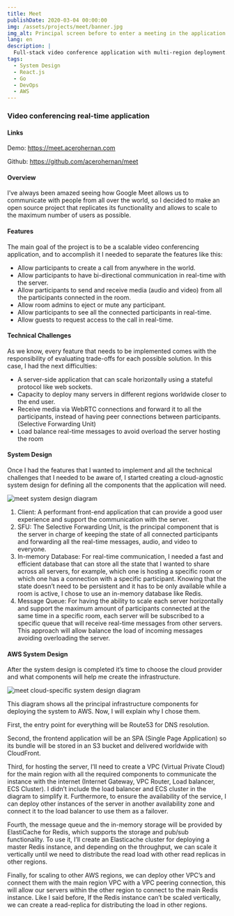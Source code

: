 ```yaml
---
title: Meet
publishDate: 2020-03-04 00:00:00
img: /assets/projects/meet/banner.jpg
img_alt: Principal screen before to enter a meeting in the application
lang: en
description: |
  Full-stack video conference application with multi-region deployment. Frontend in React.js and backend with Go.
tags:
  - System Design
  - React.js
  - Go
  - DevOps
  - AWS
---
```


### Video conferencing real-time application

#### Links

Demo: <a href="https://meet.acerohernan.com" target="_blank">https://meet.acerohernan.com</a>

Github: <a href="https://github.com/acerohernan/meet" target="_blank">https://github.com/acerohernan/meet</a>

#### Overview

I’ve always been amazed seeing how Google Meet allows us to communicate with people from all over the world, so I decided to make an open source project that replicates its functionality and allows to scale to the maximum number of users as possible.

#### Features

The main goal of the project is to be a scalable video conferencing application, and to accomplish it I needed to separate the features like this:  

- Allow participants to create a call from anywhere in the world.
- Allow participants to have bi-directional communication in real-time with the server.
- Allow participants to send and receive media (audio and video) from all the participants connected in the room.
- Allow room admins to eject or mute any participant.
- Allow participants to see all the connected participants in real-time.
- Allow guests to request access to the call in real-time.

#### Technical Challenges

As we know, every feature that needs to be implemented comes with the responsibility of evaluating trade-offs for each possible solution. In this case, I had the next difficulties:

- A server-side application that can scale horizontally using a stateful protocol like web sockets.
- Capacity to deploy many servers in different regions worldwide closer to the end user.
- Receive media via WebRTC connections and forward it to all the participants, instead of having peer connections between participants. (Selective Forwarding Unit)
- Load balance real-time messages to avoid overload the server hosting the room

#### System Design

Once I had the features that I wanted to implement and all the technical challenges that I needed to be aware of, I started creating a cloud-agnostic system design for defining all the components that the application will need.

<img src="/assets/projects/meet/system-design.png" alt="meet system design diagram" />

1. Client: A performant front-end application that can provide a good user experience and support the communication with the server.
2. SFU: The Selective Forwarding Unit, is the principal component that is the server in charge of keeping the state of all connected participants and forwarding all the real-time messages, audio, and video to everyone.
3. In-memory Database: For real-time communication, I needed a fast and efficient database that can store all the state that I wanted to share across all servers, for example, which one is hosting a specific room or which one has a connection with a specific participant. Knowing that the state doesn’t need to be persistent and it has to be only available while a room is active, I chose to use an in-memory database like Redis.
4. Message Queue: For having the ability to scale each server horizontally and support the maximum amount of participants connected at the same time in a specific room, each server will be subscribed to a specific queue that will receive real-time messages from other servers. This approach will allow balance the load of incoming messages avoiding overloading the server.

#### AWS System Design

After the system design is completed it’s time to choose the cloud provider and what components will help me create the infrastructure.

<img src="/assets/projects/meet/cloud-diagram.jpeg" alt="meet cloud-specific system design diagram" />

This diagram shows all the principal infrastructure components for deploying the system to AWS. Now, I will explain why I chose them. 

First, the entry point for everything will be Route53 for DNS resolution. 

Second, the frontend application will be an SPA (Single Page Application) so its bundle will be stored in an S3 bucket and delivered worldwide with CloudFront. 

Third, for hosting the server, I’ll need to create a VPC (Virtual Private Cloud) for the main region with all the required components to communicate the instance with the internet (Internet Gateway, VPC Router, Load balancer, ECS Cluster). I didn’t include the load balancer and ECS cluster in the diagram to simplify it. Furthermore, to ensure the availability of the service, I can deploy other instances of the server in another availability zone and connect it to the load balancer to use them as a failover.

Fourth, the message queue and the in-memory storage will be provided by ElastiCache for Redis, which supports the storage and pub/sub functionality. To use it, I’ll create an Elasticache cluster for deploying a master Redis instance, and depending on the throughput, we can scale it vertically until we need to distribute the read load with other read replicas in other regions.

Finally, for scaling to other AWS regions, we can deploy other VPC’s and connect them with the main region VPC with a VPC peering connection, this will allow our servers within the other region to connect to the main Redis instance. Like I said before, If the Redis instance can’t be scaled vertically, we can create a read-replica for distributing the load in other regions.
